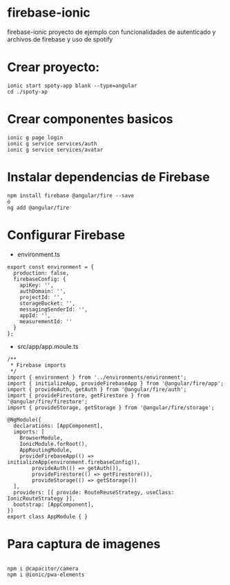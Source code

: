# firebase-ionic
firebase-ionic proyecto de ejemplo con funcionalidades de autenticado y archivos de firebase y uso de spotify

# Crear proyecto: 

```
ionic start spoty-app blank --type=angular
cd ./spoty-ap
```

# Crear componentes basicos
```
ionic g page login
ionic g service services/auth
ionic g service services/avatar
```

# Instalar dependencias de Firebase

```
npm install firebase @angular/fire --save
ó
ng add @angular/fire
```

# Configurar Firebase
* environment.ts
```
export const environment = {
  production: false,
  firebaseConfig: {
    apiKey: '',
    authDomain: '',
    projectId: '',
    storageBucket: '',
    messagingSenderId: '',
    appId: '',
    measurementId: ''
  }
};

```

* src/app/app.moule.ts
```
/**
 * Firebase imports
 */
import { environment } from '../environments/environment';
import { initializeApp, provideFirebaseApp } from '@angular/fire/app';
import { provideAuth, getAuth } from '@angular/fire/auth';
import { provideFirestore, getFirestore } from '@angular/fire/firestore';
import { provideStorage, getStorage } from '@angular/fire/storage';

@NgModule({
  declarations: [AppComponent],
  imports: [
    BrowserModule,
    IonicModule.forRoot(),
    AppRoutingModule,
    provideFirebaseApp(() => initializeApp(environment.firebaseConfig)),
		provideAuth(() => getAuth()),
		provideFirestore(() => getFirestore()),
		provideStorage(() => getStorage())
  ],
  providers: [{ provide: RouteReuseStrategy, useClass: IonicRouteStrategy }],
  bootstrap: [AppComponent],
})
export class AppModule { }

```
# Para captura de imagenes

```

npm i @capacitor/camera
npm i @ionic/pwa-elements

```